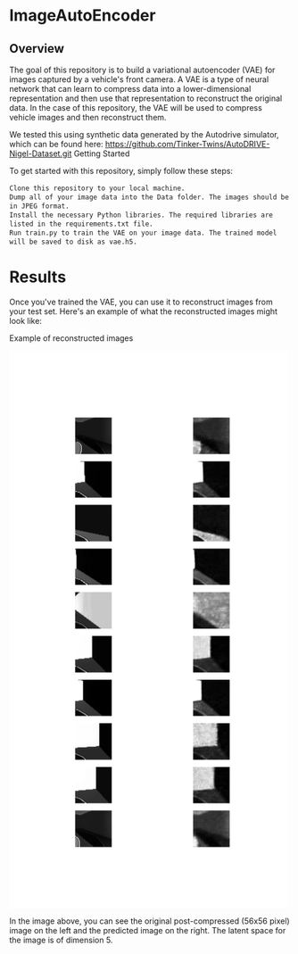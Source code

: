 # ImageAutoEncoder

## Overview

The goal of this repository is to build a variational autoencoder (VAE) for images captured by a vehicle's front camera. A VAE is a type of neural network that can learn to compress data into a lower-dimensional representation and then use that representation to reconstruct the original data. In the case of this repository, the VAE will be used to compress vehicle images and then reconstruct them.

We tested this using synthetic data generated by the Autodrive simulator, which can be found here: https://github.com/Tinker-Twins/AutoDRIVE-Nigel-Dataset.git
Getting Started

To get started with this repository, simply follow these steps:

    Clone this repository to your local machine.
    Dump all of your image data into the Data folder. The images should be in JPEG format.
    Install the necessary Python libraries. The required libraries are listed in the requirements.txt file.
    Run train.py to train the VAE on your image data. The trained model will be saved to disk as vae.h5.

# Results

Once you've trained the VAE, you can use it to reconstruct images from your test set. Here's an example of what the reconstructed images might look like:

Example of reconstructed images 

<img src="https://github.com/asokraju/ImageAutoEncoder/blob/5dc9fd69a4baaf6429148e940f8668ce340bc158/decoded_images_epoch_0013.png" width="500" align="center">


In the image above, you can see the original post-compressed (56x56 pixel) image on the left and the predicted image on the right. The latent space for the image is of dimension 5.

